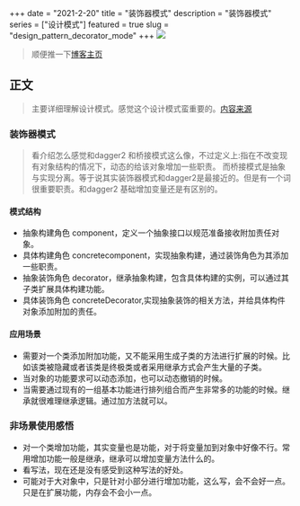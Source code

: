 +++
date = "2021-2-20"
title = "装饰器模式"
description = "装饰器模式"
series = ["设计模式"]
featured = true
slug = "design_pattern_decorator_mode"
+++
![](https://gitee.com/lalalaxiaowifi/pictures/raw/master/image/%E6%97%A5%E5%B8%B8%E6%90%AC%E7%A0%96%E5%A4%B4.png)
> 顺便推一下[博客主页](http://lalalaxiaowifi.gitee.io/pictures/)
## 正文
> 主要详细理解设计模式。感觉这个设计模式蛮重要的。[内容来源](http://c.biancheng.net/view/1330.html)
### 装饰器模式
> 看介绍怎么感觉和dagger2 和桥接模式这么像，不过定义上:指在不改变现有对象结构的情况下，动态的给该对象增加一些职责。
> 而桥接模式是抽象与实现分离。等于说其实装饰器模式和dagger2是最接近的。但是有一个词很重要职责。和dagger2 基础增加变量还是有区别的。
#### 模式结构
* 抽象构建角色 component，定义一个抽象接口以规范准备接收附加责任对象。
* 具体构建角色 concretecomponent，实现抽象构建，通过装饰角色为其添加一些职责。
* 抽象装饰角色 decorator，继承抽象构建，包含具体构建的实例，可以通过其子类扩展具体构建功能。
* 具体装饰角色 concreteDecorator,实现抽象装饰的相关方法，并给具体构件对象添加附加的责任。
#### 应用场景
* 需要对一个类添加附加功能，又不能采用生成子类的方法进行扩展的时候。比如该类被隐藏或者该类是终极类或者采用继承方式会产生大量的子类。
* 当对象的功能要求可以动态添加，也可以动态撤销的时候。
* 当需要通过现有的一组基本功能进行排列组合而产生非常多的功能的时候。继承就很难理继承逻辑。通过加方法就可以。
### 非场景使用感悟
* 对一个类增加功能，其实变量也是功能，对于将变量加到对象中好像不行。常用增加功能一般是继承，继承可以增加变量方法什么的。
* 看写法，现在还是没有感受到这种写法的好处。
* 可能对于大对象中，只是针对小部分进行增加功能，这么写，会不会好一点。只是在扩展功能，内存会不会小一点。 